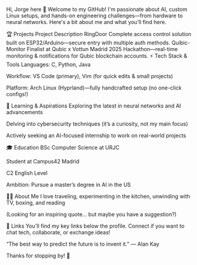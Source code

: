 Hi, Jorge here 👋
Welcome to my GitHub! I'm passionate about AI, custom Linux setups, and hands-on engineering challenges—from hardware to neural networks. Here's a bit about me and what you’ll find here.

🏆 Projects
Project	Description
RingDoor	Complete access control solution built on ESP32/Arduino—secure entry with multiple auth methods.
Quibic-Monitor	Finalist at Qubic x Vottun Madrid 2025 Hackathon—real-time monitoring & notifications for Qubic blockchain accounts.
⚡ Tech Stack & Tools
Languages: C, Python, Java

Workflow: VS Code (primary), Vim (for quick edits & small projects)

Platform: Arch Linux (Hyprland)—fully handcrafted setup (no one-click configs!)

🚀 Learning & Aspirations
Exploring the latest in neural networks and AI advancements

Delving into cybersecurity techniques (it’s a curiosity, not my main focus)

Actively seeking an AI-focused internship to work on real-world projects

🎓 Education
BSc Computer Science at URJC

Student at Campus42 Madrid

C2 English Level

Ambition: Pursue a master’s degree in AI in the US

🧑‍🎨 About Me
I love traveling, experimenting in the kitchen, unwinding with TV, boxing, and reading

(Looking for an inspiring quote... but maybe you have a suggestion?)

📎 Links
You'll find my key links below the profile. Connect if you want to chat tech, collaborate, or exchange ideas!

“The best way to predict the future is to invent it.” — Alan Kay

Thanks for stopping by! 🚀
<!--
**Eclipse3k/Eclipse3k** is a ✨ _special_ ✨ repository because its `README.md` (this file) appears on your GitHub profile.

Here are some ideas to get you started:

- 🔭 I’m currently working on ...
- 🌱 I’m currently learning ...
- 👯 I’m looking to collaborate on ...
- 🤔 I’m looking for help with ...
- 💬 Ask me about ...
- 📫 How to reach me: ...
- 😄 Pronouns: ...
- ⚡ Fun fact: ...
-->
